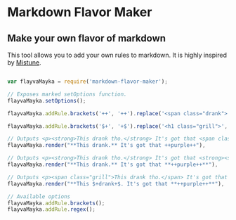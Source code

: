 # Markdown Flavor Maker

## **Make your own flavor of markdown** 
This tool allows you to add your own rules to markdown. It is highly inspired by [Mistune](https://github.com/lepture/mistune).

```javascript

var flayvaMayka = require('markdown-flavor-maker');

// Exposes marked setOptions function.
flayvaMayka.setOptions();

flayvaMayka.addRule.brackets('++', '++').replace('<span class="drank">','</span>');

flayvaMayka.addRule.brackets('$+', '+$').replace('<h1 class="grill">','</h1>');

// Outputs <p><strong>This drank tho.</strong> It's got that <span class="drank">purple</span>.
flayvaMayka.render("**This drank.** It's got that ++purple++"), 

// Outputs <p><strong>This drank tho.</strong> It's got that <strong><span class="drank">purple</span></strong>.
flayvaMayka.render("**This drank.** It's got that **++purple++**"), 

// Outputs <p><span class="grill">This drank tho.</span> It's got that <strong><span class="drank">purple</span></strong>.
flayvaMayka.render("**This $+drank+$. It's got that **++purple++**"), 

// Available options
flayvaMayka.addRule.brackets();
flayvaMayka.addRule.regex();

```

